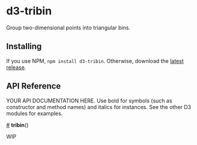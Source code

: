 # d3-tribin

Group two-dimensional points into triangular bins.

## Installing

If you use NPM, `npm install d3-tribin`. Otherwise, download the [latest release](https://github.com/d3/d3-tribin/releases/latest).

## API Reference

YOUR API DOCUMENTATION HERE. Use bold for symbols (such as constructor and method names) and italics for instances. See the other D3 modules for examples.

<a href="#tribin" name="tribin">#</a> <b>tribin</b>()

WIP
